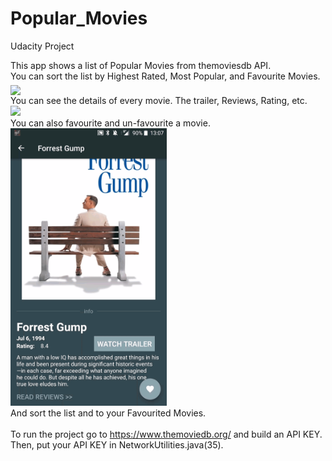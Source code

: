 # Popular_Movies
Udacity Project

This app shows a list of Popular Movies from themoviesdb API.<br>
You can sort the list by Highest Rated, Most Popular, and Favourite Movies. <br>
<img src="https://github.com/janhavisinghh/Popular_Movies/blob/master/ScreenShots/gifmaker_20181108011145.gif" width="250" align="middle"><br>
You can see the details of every movie. The trailer, Reviews, Rating, etc.<br>
<img src="https://github.com/janhavisinghh/Popular_Movies/blob/master/ScreenShots/gifmaker_20181108010305.gif" width="250">
<br>You can also favourite and un-favourite a movie.<br>
<img src="https://github.com/janhavisinghh/Popular_Movies/blob/master/ScreenShots/gifmaker_20181108010837.gif" width="250">
<br>And sort the list and to your Favourited Movies.<br>
<br>
To run the project go to https://www.themoviedb.org/ and build an API KEY.<br>
Then, put your API KEY in NetworkUtilities.java(35).
<br>
<br>




